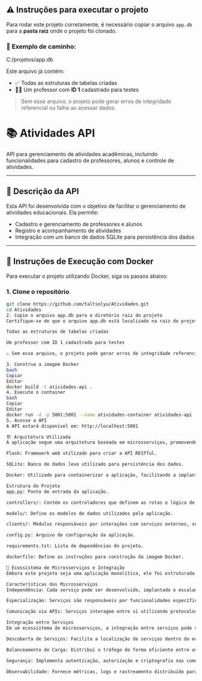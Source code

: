 ## ⚠️ Instruções para executar o projeto
Para rodar este projeto corretamente, é necessário copiar o arquivo `app.db` para a **pasta raiz** onde o projeto foi clonado.

### 📂 Exemplo de caminho:
C:/projetos/app.db

Este arquivo já contém:

- ✅ Todas as estruturas de tabelas criadas
- 👨‍🏫 Um professor com **ID 1** cadastrado para testes

> Sem esse arquivo, o projeto pode gerar erros de integridade referencial ou falha ao acessar dados.

# 📚 Atividades API

API para gerenciamento de atividades acadêmicas, incluindo funcionalidades para cadastro de professores, alunos e controle de atividades.

---

## 🧩 Descrição da API

Esta API foi desenvolvida com o objetivo de facilitar o gerenciamento de atividades educacionais. Ela permite:

- Cadastro e gerenciamento de professores e alunos
- Registro e acompanhamento de atividades
- Integração com um banco de dados SQLite para persistência dos dados

---

## 🚀 Instruções de Execução com Docker

Para executar o projeto utilizando Docker, siga os passos abaixo:

### 1. Clone o repositório

```bash
git clone https://github.com/taltsolyu/Atividades.git
cd Atividades
2. Copie o arquivo app.db para o diretório raiz do projeto
Certifique-se de que o arquivo app.db está localizado na raiz do projeto. Este arquivo já contém:

Todas as estruturas de tabelas criadas

Um professor com ID 1 cadastrado para testes

⚠️ Sem esse arquivo, o projeto pode gerar erros de integridade referencial ou falha ao acessar dados.

3. Construa a imagem Docker
bash
Copiar
Editar
docker build -t atividades-api .
4. Execute o container
bash
Copiar
Editar
docker run -d -p 5001:5001 --name atividades-container atividades-api
5. Acesse a API
A API estará disponível em: http://localhost:5001

🏗️ Arquitetura Utilizada
A aplicação segue uma arquitetura baseada em microsserviços, promovendo modularidade e escalabilidade. Os principais componentes incluem:

Flask: Framework web utilizado para criar a API RESTful.

SQLite: Banco de dados leve utilizado para persistência dos dados.

Docker: Utilizado para containerizar a aplicação, facilitando a implantação e escalabilidade.

Estrutura do Projeto
app.py: Ponto de entrada da aplicação.

controllers/: Contém os controladores que definem as rotas e lógica de negócio.

models/: Define os modelos de dados utilizados pela aplicação.

clients/: Módulos responsáveis por interações com serviços externos, se houver.

config.py: Arquivo de configuração da aplicação.

requirements.txt: Lista de dependências do projeto.

dockerfile: Define as instruções para construção da imagem Docker.

🔗 Ecossistema de Microsserviços e Integração
Embora este projeto seja uma aplicação monolítica, ele foi estruturado com princípios que facilitam a transição para uma arquitetura de microsserviços. Em uma arquitetura de microsserviços, cada serviço é responsável por uma funcionalidade específica e se comunica com outros serviços através de APIs bem definidas.

Características dos Microsserviços
Independência: Cada serviço pode ser desenvolvido, implantado e escalado independentemente.

Especialização: Serviços são responsáveis por funcionalidades específicas, promovendo coesão.

Comunicação via APIs: Serviços interagem entre si utilizando protocolos leves, como HTTP/REST.

Integração entre Serviços
Em um ecossistema de microsserviços, a integração entre serviços pode ser gerenciada por uma malha de serviços (service mesh), que oferece:

Descoberta de Serviços: Facilita a localização de serviços dentro do ecossistema.

Balanceamento de Carga: Distribui o tráfego de forma eficiente entre as instâncias de serviço.

Segurança: Implementa autenticação, autorização e criptografia nas comunicações.

Observabilidade: Fornece métricas, logs e rastreamento distribuído para monitoramento dos serviços.